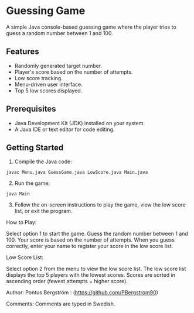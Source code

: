 # Guessing Game

A simple Java console-based guessing game where the player tries to guess a random number between 1 and 100.

## Features

- Randomly generated target number.
- Player's score based on the number of attempts.
- Low score tracking.
- Menu-driven user interface.
- Top 5 low scores displayed.

## Prerequisites

- Java Development Kit (JDK) installed on your system.
- A Java IDE or text editor for code editing.

## Getting Started

1. Compile the Java code:
```
javac Menu.java GuessGame.java LowScore.java Main.java
```
2. Run the game:

```
java Main
```
3. Follow the on-screen instructions to play the game, view the low score list, or exit the program.


How to Play:

Select option 1 to start the game.
Guess the random number between 1 and 100.
Your score is based on the number of attempts.
When you guess correctly, enter your name to register your score in the low score list.

Low Score List:

Select option 2 from the menu to view the low score list.
The low score list displays the top 5 players with the lowest scores.
Scores are sorted in ascending order (fewest attempts = higher score).

Author:
Pontus Bergström : (https://github.com/PBergstrom90)

Comments:
Comments are typed in Swedish.
